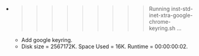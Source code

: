* >>>>>>>>> Running inst-std-inet-xtra-google-chrome-keyring.sh ...
  * Add google keyring.
  * Disk size = 2567172K. Space Used = 16K. Runtime = 00:00:00:02.

